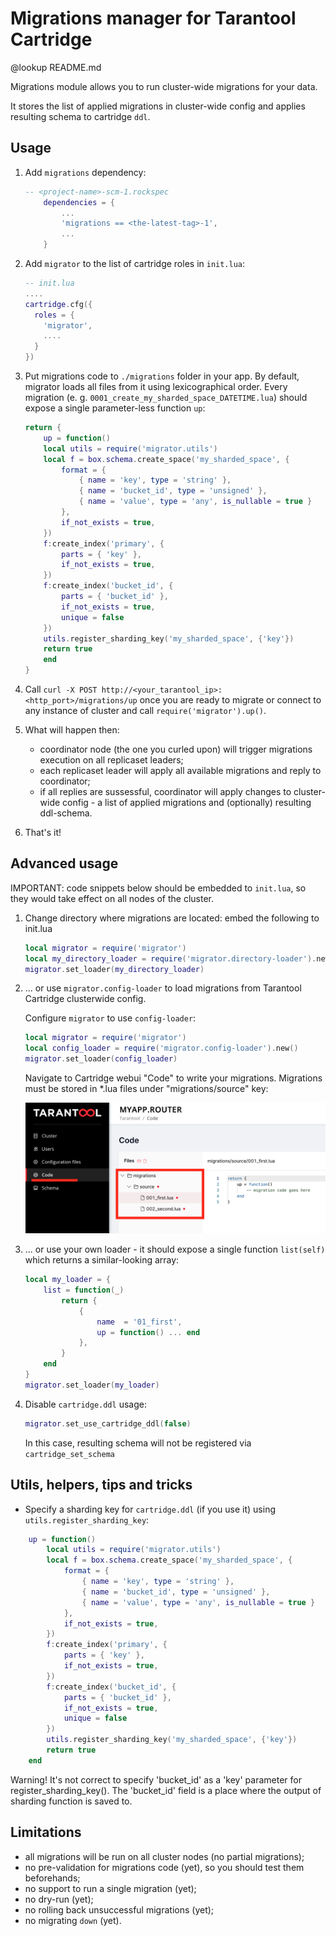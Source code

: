 # Migrations manager for Tarantool Cartridge

@lookup README.md

Migrations module allows you to run cluster-wide migrations for your data.

It stores the list of applied migrations in cluster-wide config and applies resulting schema to cartridge `ddl`.

## Usage

1)  Add `migrations` dependency:
    ```lua
    -- <project-name>-scm-1.rockspec
        dependencies = {
            ...
            'migrations == <the-latest-tag>-1',
            ...
        }
    ```

2) Add `migrator` to the list of cartridge roles in `init.lua`:
    ```lua
    -- init.lua
    ....
    cartridge.cfg({
      roles = {
        'migrator',
        ....
      }
    })
    ```

3) Put migrations code to `./migrations` folder in your app. By default, migrator loads all files from it using lexicographical order.
Every migration (e. g. `0001_create_my_sharded_space_DATETIME.lua`) should expose a single parameter-less function `up`:
    ```lua
    return {
        up = function()
        local utils = require('migrator.utils')
        local f = box.schema.create_space('my_sharded_space', {
            format = {
                { name = 'key', type = 'string' },
                { name = 'bucket_id', type = 'unsigned' },
                { name = 'value', type = 'any', is_nullable = true }
            },
            if_not_exists = true,
        })
        f:create_index('primary', {
            parts = { 'key' },
            if_not_exists = true,
        })
        f:create_index('bucket_id', {
            parts = { 'bucket_id' },
            if_not_exists = true,
            unique = false
        })
        utils.register_sharding_key('my_sharded_space', {'key'})
        return true
        end
    }
    ```

4) Call `curl -X POST http://<your_tarantool_ip>:<http_port>/migrations/up` once you are ready to migrate or connect to any instance of cluster and call `require('migrator').up()`.

5) What will happen then:
    * coordinator node (the one you curled upon) will trigger migrations execution on all replicaset leaders;
    * each replicaset leader will apply all available migrations and reply to coordinator;
    * if all replies are sussessful, coordinator will apply changes to cluster-wide config - a list of applied migrations and (optionally) resulting ddl-schema.

6) That's it!

## Advanced usage

IMPORTANT: code snippets below should be embedded to `init.lua`, so they would take effect on all nodes of the cluster.

1) Change directory where migrations are located: embed the following to init.lua

    ```lua
    local migrator = require('migrator')
    local my_directory_loader = require('migrator.directory-loader').new('test/integration/migrations')
    migrator.set_loader(my_directory_loader)
    ```

2) ... or use `migrator.config-loader` to load migrations from Tarantool Cartridge clusterwide config.

    Configure `migrator` to use `config-loader`:

    ```lua
    local migrator = require('migrator')
    local config_loader = require('migrator.config-loader').new()
    migrator.set_loader(config_loader)
    ```

    Navigate to Cartridge webui "Code" to write your migrations.
    Migrations must be stored in *.lua files under "migrations/source" key:

    ![config-loader example](doc/assets/config-loader.png)

3) ... or use your own loader - it should expose a single function `list(self)` which returns a similar-looking array:

    ```lua
    local my_loader = {
        list = function(_)
            return {
                {
                    name  = '01_first',
                    up = function() ... end
                },
            }
        end
    }
    migrator.set_loader(my_loader)
    ```

4) Disable `cartridge.ddl` usage:

    ```lua
    migrator.set_use_cartridge_ddl(false)
    ```

    In this case, resulting schema will not be registered via `cartridge_set_schema`

## Utils, helpers, tips and tricks
* Specify a sharding key for `cartridge.ddl` (if you use it) using `utils.register_sharding_key`:
```lua
    up = function()
        local utils = require('migrator.utils')
        local f = box.schema.create_space('my_sharded_space', {
            format = {
                { name = 'key', type = 'string' },
                { name = 'bucket_id', type = 'unsigned' },
                { name = 'value', type = 'any', is_nullable = true }
            },
            if_not_exists = true,
        })
        f:create_index('primary', {
            parts = { 'key' },
            if_not_exists = true,
        })
        f:create_index('bucket_id', {
            parts = { 'bucket_id' },
            if_not_exists = true,
            unique = false
        })
        utils.register_sharding_key('my_sharded_space', {'key'})
        return true
    end
```
Warning! It's not correct to specify 'bucket_id' as a 'key' parameter for register_sharding_key().
The 'bucket_id' field is a place where the output of sharding function is saved to.


## Limitations
- all migrations will be run on all cluster nodes (no partial migrations);
- no pre-validation for migrations code (yet), so you should test them beforehands;
- no support to run a single migration (yet);
- no dry-run (yet);
- no rolling back unsuccessful migrations (yet);
- no migrating `down` (yet).
